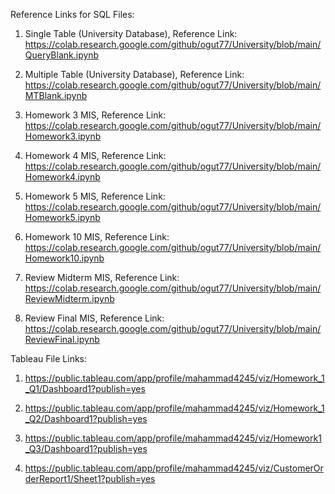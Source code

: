 Reference Links for SQL Files:

1. Single Table (University Database), Reference Link: 
https://colab.research.google.com/github/ogut77/University/blob/main/QueryBlank.ipynb

2. Multiple Table (University Database), Reference Link: 
https://colab.research.google.com/github/ogut77/University/blob/main/MTBlank.ipynb

3. Homework 3 MIS, Reference Link: 
https://colab.research.google.com/github/ogut77/University/blob/main/Homework3.ipynb

4. Homework 4 MIS, Reference Link: 
https://colab.research.google.com/github/ogut77/University/blob/main/Homework4.ipynb

5. Homework 5 MIS, Reference Link: 
https://colab.research.google.com/github/ogut77/University/blob/main/Homework5.ipynb

6. Homework 10 MIS, Reference Link: 
https://colab.research.google.com/github/ogut77/University/blob/main/Homework10.ipynb

7. Review Midterm MIS, Reference Link: 
https://colab.research.google.com/github/ogut77/University/blob/main/ReviewMidterm.ipynb

8. Review Final MIS, Reference Link: 
https://colab.research.google.com/github/ogut77/University/blob/main/ReviewFinal.ipynb

Tableau File Links:

1. https://public.tableau.com/app/profile/mahammad4245/viz/Homework_1_Q1/Dashboard1?publish=yes

2. https://public.tableau.com/app/profile/mahammad4245/viz/Homework_1_Q2/Dashboard1?publish=yes

3. https://public.tableau.com/app/profile/mahammad4245/viz/Homework1_Q3/Dashboard1?publish=yes

4. https://public.tableau.com/app/profile/mahammad4245/viz/CustomerOrderReport1/Sheet1?publish=yes

